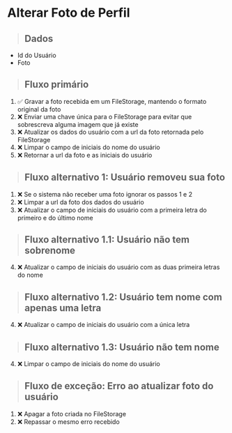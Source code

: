 # Alterar Foto de Perfil

> ## Dados
* Id do Usuário
* Foto

> ## Fluxo primário
1. ✅ Gravar a foto recebida em um FileStorage, mantendo o formato original da foto
2. ❌ Enviar uma chave única para o FileStorage para evitar que sobrescreva alguma imagem que já existe
3. ❌ Atualizar os dados do usuário com a url da foto retornada pelo FileStorage
4. ❌ Limpar o campo de iniciais do nome do usuário
5. ❌ Retornar a url da foto e as iniciais do usuário

> ## Fluxo alternativo 1: Usuário removeu sua foto
1. ❌ Se o sistema não receber uma foto ignorar os passos 1 e 2
3. ❌ Limpar a url da foto dos dados do usuário
4. ❌ Atualizar o campo de iniciais do usuário com a primeira letra do primeiro e do último nome

> ## Fluxo alternativo 1.1: Usuário não tem sobrenome
4. ❌ Atualizar o campo de iniciais do usuário com as duas primeira letras do nome

> ## Fluxo alternativo 1.2: Usuário tem nome com apenas uma letra
4. ❌ Atualizar o campo de iniciais do usuário com a única letra

> ## Fluxo alternativo 1.3: Usuário não tem nome
4. ❌ Limpar o campo de iniciais do nome do usuário

> ## Fluxo de exceção: Erro ao atualizar foto do usuário
1. ❌ Apagar a foto criada no FileStorage
2. ❌ Repassar o mesmo erro recebido
